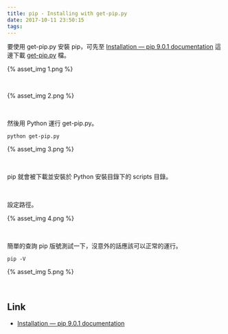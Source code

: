 ```yaml
---
title: pip - Installing with get-pip.py
date: 2017-10-11 23:50:15
tags:
---
```


要使用 get-pip.py 安裝 pip，可先至 [Installation — pip 9.0.1 documentation](https://pip.pypa.io/en/stable/installing/) 這邊下載 [get-pip.py](https://bootstrap.pypa.io/get-pip.py) 檔。  

<!-- More -->

{% asset_img 1.png %}

<br/>


{% asset_img 2.png %}

<br/>


然後用 Python 運行 get-pip.py。  

    python get-pip.py

{% asset_img 3.png %}

<br/>


pip 就會被下載並安裝於 Python 安裝目錄下的 scripts 目錄。  

<br/>


設定路徑。  

{% asset_img 4.png %}

<br/>


簡單的查詢 pip 版號測試一下，沒意外的話應該可以正常的運行。  

    pip -V

{% asset_img 5.png %}

<br/>


Link
----
* [Installation — pip 9.0.1 documentation](https://pip.pypa.io/en/stable/installing/)
